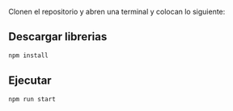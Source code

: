 
Clonen el repositorio y abren una terminal y colocan lo siguiente:

## Descargar librerias

```bash
npm install
```
## Ejecutar

```bash
npm run start
```
